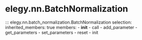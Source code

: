 
# elegy.nn.BatchNormalization

::: elegy.nn.batch_normalization.BatchNormalization
    selection:
        inherited_members: true
        members:
            - __init__
            - call
            - add_parameter
            - get_parameters
            - set_parameters
            - reset
            - init
        